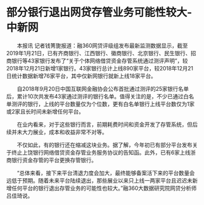 # 部分银行退出网贷存管业务可能性较大-中新网

　　本报讯 记者钱箐旎报道：融360网贷评级组发布最新监测数据显示，截至2019年1月21日，已有齐商银行、江西银行、徽商银行、北京银行、民生银行、招商银行等43家银行发布了“关于个体网络借贷资金存管系统通过测评声明”，较2018年12月21日新增1家银行。43家银行总计上线890家平台，较2018年12月21日统计数据新增76家平台，其中仅新网银行就新上线18家平台。

　　自2018年9月20日中国互联网金融协会公布首批通过测评的25家银行名单后，累计10次共发布43家通过测评的银行名单。值得关注的是，不少已通过白名单测评的银行，上线的平台数量仅为个位数，更有白名单银行上线平台数仅为1家或2家且长时间未新增任何平台。

　　在业内看来，对于这些银行而言，前期耗费时间和资金开发了存管系统，但后续并未大力展业，成本和收益非常不对等。

　　不仅如此，有的银行还在缩减这块业务。据了解，今年初已有部分平台发布关于终止上饶银行网络借贷资金存管业务服务协议的告知函。此外，已有6家上线浙商银行资金存管的平台更换存管银行。

　　“总体来看，接下来平台清退力度会加大，最终能够备案活下来的平台数量会远低于预期。随着未来平台陆续退出，那些展业以来只上线一两家平台且迟迟未新增任何平台的银行退出存管业务的可能性也较大。”融360大数据研究院网贷分析师吕佳琦说。 
